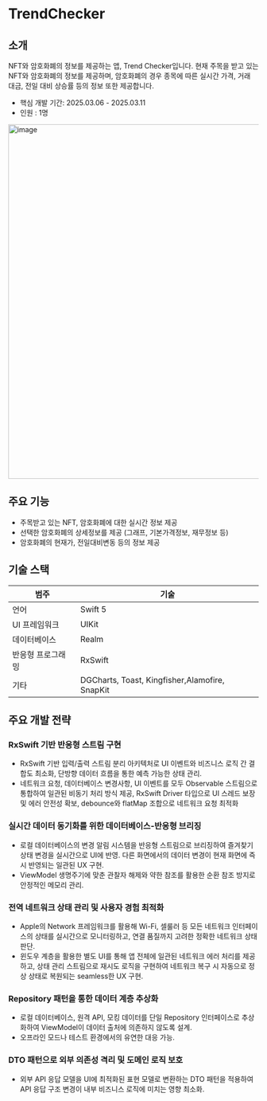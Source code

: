 # TrendChecker

## 소개
NFT와 암호화폐의 정보를 제공하는 앱, Trend Checker입니다. 현재 주목을 받고 있는 NFT와 암호화폐의 정보를 제공하며, 암호화폐의 경우 종목에 따른 실시간 가격, 거래 대금, 전일 대비 상승률 등의 정보 또한 제공합니다.

- 핵심 개발 기간: 2025.03.06 - 2025.03.11 
- 인원 : 1명

<img width="712" alt="image" src="https://github.com/user-attachments/assets/9be8cdc2-ecc5-448e-b042-d6462e59682a" />


## 주요 기능
- 주목받고 있는 NFT, 암호화폐에 대한 실시간 정보 제공
- 선택한 암호화폐의 상세정보를 제공 (그래프, 기본가격정보, 재무정보 등) 
- 암호화폐의 현재가, 전일대비변동 등의 정보 제공 

## 기술 스택

| 범주             | 기술                                                  |
|------------------|-----------------------------------------------------|
| 언어             | Swift 5                                              |
| UI 프레임워크     | UIKit                                                 |
| 데이터베이스      | Realm                                                  |
| 반응형 프로그래밍  | RxSwift                                                |
| 기타             | DGCharts, Toast, Kingfisher,Alamofire, SnapKit        |

## 주요 개발 전략

### RxSwift 기반 반응형 스트림 구현
- RxSwift 기반 입력/출력 스트림 분리 아키텍처로 UI 이벤트와 비즈니스 로직 간 결합도 최소화, 단방향 데이터 흐름을 통한 예측 가능한 상태 관리.
- 네트워크 요청, 데이터베이스 변경사항, UI 이벤트를 모두 Observable 스트림으로 통합하여 일관된 비동기 처리 방식 제공, RxSwift Driver 타입으로 UI 스레드 보장 및 에러 안전성 확보, debounce와 flatMap 조합으로 네트워크 요청 최적화

### 실시간 데이터 동기화를 위한 데이터베이스-반응형 브리징
- 로컬 데이터베이스의 변경 알림 시스템을 반응형 스트림으로 브리징하여 즐겨찾기 상태 변경을 실시간으로 UI에 반영. 다른 화면에서의 데이터 변경이 현재 화면에 즉시 반영되는 일관된 UX 구현.
- ViewModel 생명주기에 맞춘 관찰자 해제와 약한 참조를 활용한 순환 참조 방지로 안정적인 메모리 관리.

### 전역 네트워크 상태 관리 및 사용자 경험 최적화
- Apple의 Network 프레임워크를 활용해 Wi-Fi, 셀룰러 등 모든 네트워크 인터페이스의 상태를 실시간으로 모니터링하고, 연결 품질까지 고려한 정확한 네트워크 상태 판단.
- 윈도우 계층을 활용한 별도 UI를 통해 앱 전체에 일관된 네트워크 에러 처리를 제공하고, 상태 관리 스트림으로 재시도 로직을 구현하여 네트워크 복구 시 자동으로 정상 상태로 복원되는 seamless한 UX 구현.

### Repository 패턴을 통한 데이터 계층 추상화
- 로컬 데이터베이스, 원격 API, 모킹 데이터를 단일 Repository 인터페이스로 추상화하여 ViewModel이 데이터 출처에 의존하지 않도록 설계. 
- 오프라인 모드나 테스트 환경에서의 유연한 대응 가능.

### DTO 패턴으로 외부 의존성 격리 및 도메인 로직 보호
- 외부 API 응답 모델을 UI에 최적화된 표현 모델로 변환하는 DTO 패턴을 적용하여 API 응답 구조 변경이 내부 비즈니스 로직에 미치는 영향 최소화.
